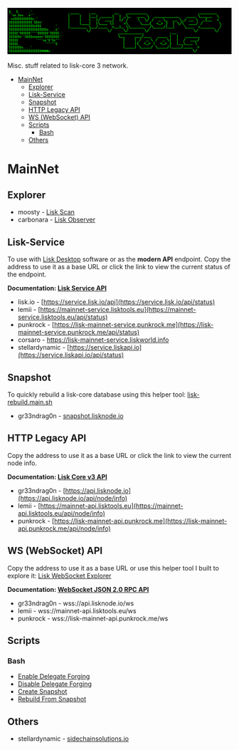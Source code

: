 ![##Images_README_Header##](./PNG/Header.png)

Misc. stuff related to lisk-core 3 network.

- [MainNet](#mainnet)
  - [Explorer](#explorer)
  - [Lisk-Service](#lisk-service)
  - [Snapshot](#snapshot)
  - [HTTP Legacy API](#http-legacy-api)
  - [WS (WebSocket) API](#ws-websocket-api)
  - [Scripts](#scripts)
    - [Bash](#bash)
  - [Others](#others)

# MainNet

## Explorer

* moosty - [Lisk Scan](https://liskscan.com/)
* carbonara - [Lisk Observer](https://lisk.observer/)

## Lisk-Service

To use with [Lisk Desktop](https://github.com/LiskHQ/lisk-desktop/releases) software or as the **modern API** endpoint. Copy the address to use it as a base URL or click the link to view the current status of the endpoint.

**Documentation: [Lisk Service API](https://lisk.com/documentation/lisk-service/references/api.html)**

* lisk.io - [https://service.lisk.io/api](https://service.lisk.io/api/status)
* lemii - [https://mainnet-service.lisktools.eu](https://mainnet-service.lisktools.eu/api/status)
* punkrock - [https://lisk-mainnet-service.punkrock.me](https://lisk-mainnet-service.punkrock.me/api/status)
* corsaro - [https://lisk-mainnet-service.liskworld.info ](https://lisk-mainnet-service.liskworld.info/api/status)
* stellardynamic - [https://service.liskapi.io](https://service.liskapi.io/api/status)

## Snapshot

To quickly rebuild a lisk-core database using this helper tool: [lisk-rebuild.main.sh](https://raw.githubusercontent.com/Gr33nDrag0n69/LiskCore3Tools/main/SH/lisk-rebuild.main.sh)

* gr33ndrag0n - [snapshot.lisknode.io](https://snapshot.lisknode.io/)

## HTTP Legacy API

Copy the address to use it as a base URL or click the link to view the current node info.

**Documentation: [Lisk Core v3 API](https://lisk.io/documentation/lisk-core/v3/reference/api.html)**

* gr33ndrag0n - [https://api.lisknode.io](https://api.lisknode.io/api/node/info)
* lemii - [https://mainnet-api.lisktools.eu](https://mainnet-api.lisktools.eu/api/node/info)
* punkrock - [https://lisk-mainnet-api.punkrock.me](https://lisk-mainnet-api.punkrock.me/api/node/info)

## WS (WebSocket) API

Copy the address to use it as a base URL or use this helper tool I built to explore it: [Lisk WebSocket Explorer](https://wsexplorer.lisknode.io/)

**Documentation: [WebSocket JSON 2.0 RPC API](https://lisk.com/documentation/lisk-service/references/rpc-api.html)**

* gr33ndrag0n - wss://api.lisknode.io/ws
* lemii - wss://mainnet-api.lisktools.eu/ws
* punkrock - wss://lisk-mainnet-api.punkrock.me/ws

## Scripts

### Bash

* [Enable Delegate Forging](https://raw.githubusercontent.com/Gr33nDrag0n69/LiskCore3Tools/main/SH/lisk-forging-enable.sh)
* [Disable Delegate Forging](https://raw.githubusercontent.com/Gr33nDrag0n69/LiskCore3Tools/main/SH/lisk-forging-disable.sh)
* [Create Snapshot](https://raw.githubusercontent.com/Gr33nDrag0n69/LiskCore3Tools/main/SH/lisk-create-snapshot.sh)
* [Rebuild From Snapshot](https://raw.githubusercontent.com/Gr33nDrag0n69/LiskCore3Tools/main/SH/lisk-rebuild.main.sh)

## Others

* stellardynamic - [sidechainsolutions.io](https://sidechainsolutions.io/)
